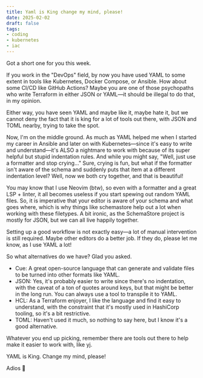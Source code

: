 ```yaml
---
title: Yaml is King change my mind, please!
date: 2025-02-02
draft: false 
tags: 
- coding
- kubernetes
- iac
---
```


Got a short one for you this week.

If you work in the "DevOps" field, by now you have used YAML to some extent in tools like Kubernetes, Docker Compose, or Ansible. How about some CI/CD like GitHub Actions? Maybe you are one of those psychopaths who write Terraform in either JSON or YAML—it should be illegal to do that, in my opinion.

Either way, you have seen YAML and maybe like it, maybe hate it, but we cannot deny the fact that it is king for a lot of tools out there, with JSON and TOML nearby, trying to take the spot.

Now, I'm on the middle ground. As much as YAML helped me when I started my career in Ansible and later on with Kubernetes—since it's easy to write and understand—it's ALSO a nightmare to work with because of its super helpful but stupid indentation rules. And while you might say, "Well, just use a formatter and stop crying..." Sure, crying is fun, but what if the formatter isn't aware of the schema and suddenly puts that item at a different indentation level? Well, now we both cry together, and that is beautiful!

You may know that I use Neovim (btw), so even with a formatter and a great LSP + linter, it all becomes useless if you start spewing out random YAML files. So, it is imperative that your editor is aware of your schema and what goes where, which is why things like schemastore help out a lot when working with these filetypes. A bit ironic, as the SchemaStore project is mostly for JSON, but we can all live happily together.

Setting up a good workflow is not exactly easy—a lot of manual intervention is still required. Maybe other editors do a better job. If they do, please let me know, as I use YAML a lot!

So what alternatives do we have? Glad you asked.

- Cue: A great open-source language that can generate and validate files to be turned into other formats like YAML.
- JSON: Yes, it's probably easier to write since there's no indentation, with the caveat of a ton of quotes around keys, but that might be better in the long run. You can always use a tool to transpile it to YAML.
- HCL: As a Terraform enjoyer, I like the language and find it easy to understand, with the constraint that it's mostly used in HashiCorp tooling, so it's a bit restrictive.
- TOML: Haven't used it much, so nothing to say here, but I know it's a good alternative.

Whatever you end up picking, remember there are tools out there to help make it easier to work with, like yj.

YAML is King. Change my mind, please!

Adios 👋
